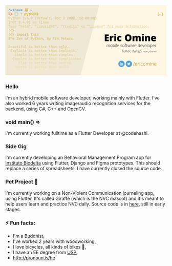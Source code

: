 ![header](https://raw.githubusercontent.com/ericomine/ericomine/master/assets/header.png)

### Hello
I'm an hybrid mobile software developer, working mainly with Flutter.
I've also worked 6 years writing image/audio recognition services for the backend, using C#, C++ and OpenCV.

### void main() =>
I'm currently working fulltime as a Flutter Developer at @codehashi.

### Side Gig
I'm currently developing an Behavioral Management Program app for [Instituto Biodelta](https://biodelta.com.br) using Flutter, Django and Figma prototypes. This should replace a series of spreadsheets. I have currently closed the source code.

### Pet Project 🦒
I'm currently working on a Non-Violent Communication journaling app, using Flutter. It's called Giraffe (which is the NVC mascot) and it's meant to help users learn and practice NVC daily. Source code is in [here](https://github.com/ericomine/giraffe-app), still in early stages.

### ⚡ Fun facts:
- I'm a Buddhist,
- I've worked 2 years with woodworking,
- I love bicycles, all kinds of bikes 🚴,
- I have an EE degree from [USP](http://usp.br),
- http://pronoun.is/he

<!--
**ericomine/ericomine** is a ✨ _special_ ✨ repository because its `README.md` (this file) appears on your GitHub profile.

Here are some ideas to get you started:

- 🔭 I’m currently working on ...
- 🌱 I’m currently learning ...
- 👯 I’m looking to collaborate on ...
- 🤔 I’m looking for help with ...
- 💬 Ask me about ...
- 📫 How to reach me: ...
- 😄 Pronouns: ...
- ⚡ Fun fact: ...
-->

